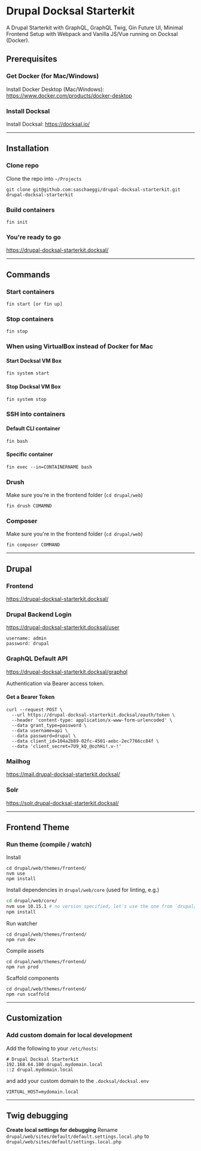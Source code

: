 # Drupal Docksal Starterkit

A Drupal Starterkit with GraphQL, GraphQL Twig, Gin Future UI, Minimal Frontend Setup with Webpack and Vanilla JS/Vue running on Docksal (Docker).

## Prerequisites

### Get Docker (for Mac/Windows)
Install Docker Desktop (Mac/Windows): https://www.docker.com/products/docker-desktop

### Install Docksal
Install Docksal: https://docksal.io/

---

## Installation

### Clone repo
Clone the repo into ```~/Projects```
```
git clone git@github.com:saschaeggi/drupal-docksal-starterkit.git drupal-docksal-starterkit
```

### Build containers
```
fin init
```

### You're ready to go
https://drupal-docksal-starterkit.docksal/

---

## Commands

### Start containers
```
fin start [or fin up]
```

### Stop containers
```
fin stop
```

### When using VirtualBox instead of Docker for Mac

#### Start Docksal VM Box
```
fin system start
```

#### Stop Docksal VM Box
```
fin system stop
```

### SSH into containers
#### Default CLI container
```
fin bash
```

#### Specific container
```
fin exec --in=CONTAINERNAME bash
```

### Drush
Make sure you're in the frontend folder (`cd drupal/web`)

```
fin drush COMAMND
```

### Composer
Make sure you're in the frontend folder (`cd drupal/web`)

```
fin composer COMMAND
```

---

## Drupal

### Frontend
https://drupal-docksal-starterkit.docksal/

### Drupal Backend Login
https://drupal-docksal-starterkit.docksal/user

```
username: admin
password: drupal
```

### GraphQL Default API
https://drupal-docksal-starterkit.docksal/graphql

Authentication via Bearer access token.

#### Get a Bearer Token
```
curl --request POST \
  --url https://drupal-docksal-starterkit.docksal/oauth/token \
  --header 'content-type: application/x-www-form-urlencoded' \
  --data grant_type=password \
  --data username=api \
  --data password=drupal \
  --data client_id=104a2b89-02fc-4501-aebc-2ec7766cc84f \
  --data 'client_secret=7U9_kQ_@ozhHi!.v-!'
  ```

### Mailhog
https://mail.drupal-docksal-starterkit.docksal/

### Solr
https://solr.drupal-docksal-starterkit.docksal/

---

## Frontend Theme

### Run theme (compile / watch)
Install
```
cd drupal/web/themes/frontend/
nvm use
npm install
```

Install dependencies in `drupal/web/core` (used for linting, e.g.)
```bash
cd drupal/web/core/
nvm use 10.15.1 # no version specified, let's use the one from `drupal/web/themes/frontend/`
npm install
```

Run watcher
```
cd drupal/web/themes/frontend/
npm run dev
```

Compile assets
```
cd drupal/web/themes/frontend/
npm run prod
```

Scaffold components
```
cd drupal/web/themes/frontend/
npm run scaffold
```

---

## Customization

### Add custom domain for local development
Add the following to your `/etc/hosts`:

```
# Drupal Docksal Starterkit
192.168.64.100 drupal.mydomain.local
::2 drupal.mydomain.local
```

and add your custom domain to the `.docksal/docksal.env`
```
VIRTUAL_HOST=mydomain.local
```

---

## Twig debugging
**Create local settings for debugging**
Rename `drupal/web/sites/default/default.settings.local.php` to `drupal/web/sites/default/settings.local.php`

